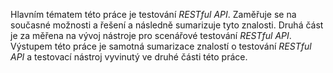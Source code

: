 Hlavním tématem této práce je testování _RESTful API_. Zaměřuje se na současné možnosti a řešení a následně sumarizuje tyto znalosti. Druhá část je za měřena na vývoj nástroje pro scenářové testování _RESTful API_. Výstupem této práce je samotná sumarizace znalostí o testování _RESTful API_ a testovací nástroj vyvinutý ve druhé části této práce.

